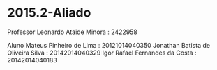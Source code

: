 # 2015.2-Aliado

Professor
Leonardo Ataide Minora : 2422958

Aluno
Mateus Pinheiro de Lima : 20121014040350
Jonathan Batista de Oliveira Silva : 20142014040329
Igor Rafael Fernandes da Costa : 20142014040183
